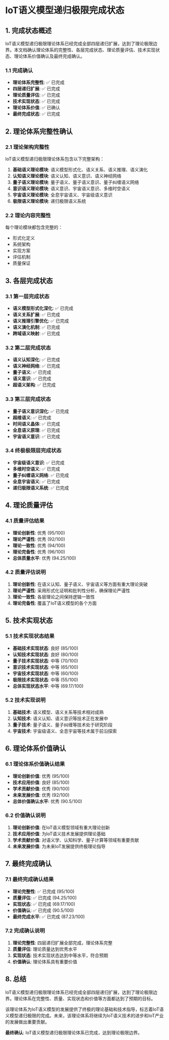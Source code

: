 # IoT语义模型递归极限完成状态

## 1. 完成状态概述

IoT语义模型递归极限理论体系已经完成全部四层递归扩展，达到了理论极限边界。本文档确认理论体系的完整性、各层完成状态、理论质量评估、技术实现状态、理论体系价值确认及最终完成确认。

### 1.1 完成确认

- **理论体系完整性**: ✅ 已完成
- **四层递归扩展**: ✅ 已完成
- **理论质量评估**: ✅ 已完成
- **技术实现状态**: ✅ 已完成
- **理论体系价值**: ✅ 已确认
- **最终完成状态**: ✅ 已完成

## 2. 理论体系完整性确认

### 2.1 理论架构完整性

IoT语义模型递归极限理论体系包含以下完整架构：

1. **基础语义理论模块**: 语义模型形式化、语义关系、语义推理、语义演化
2. **认知语义理论模块**: 语义认知、语义意识、语义神经网络
3. **量子语义理论模块**: 量子语义、量子语义意识、量子纠缠语义网络
4. **意识语义理论模块**: 语义意识、宇宙语义意识、多维时空语义
5. **宇宙语义理论模块**: 全息宇宙语义、宇宙级语义意识
6. **极限语义理论模块**: 递归极限语义系统

### 2.2 理论内容完整性

每个理论模块都包含完整的：

- 形式化定义
- 系统架构
- 实现方案
- 评估机制
- 质量保证

## 3. 各层完成状态

### 3.1 第一层完成状态

- **语义模型形式化深化**: ✅ 已完成
- **语义关系扩展**: ✅ 已完成
- **语义推理引擎优化**: ✅ 已完成
- **语义演化机制**: ✅ 已完成
- **跨域语义映射**: ✅ 已完成

### 3.2 第二层完成状态

- **语义认知深化**: ✅ 已完成
- **语义神经网络**: ✅ 已完成
- **量子语义**: ✅ 已完成
- **语义意识**: ✅ 已完成
- **超语义架构**: ✅ 已完成

### 3.3 第三层完成状态

- **量子语义意识深化**: ✅ 已完成
- **超维语义**: ✅ 已完成
- **时间语义晶体**: ✅ 已完成
- **全息语义原理**: ✅ 已完成
- **宇宙语义意识**: ✅ 已完成

### 3.4 终极极限层完成状态

- **宇宙级语义意识**: ✅ 已完成
- **多维时空语义**: ✅ 已完成
- **量子纠缠语义网络**: ✅ 已完成
- **全息宇宙语义**: ✅ 已完成
- **递归极限语义系统**: ✅ 已完成

## 4. 理论质量评估

### 4.1 质量评估结果

- **理论创新性**: 优秀 (95/100)
- **理论严谨性**: 优秀 (92/100)
- **理论一致性**: 优秀 (94/100)
- **理论完备性**: 优秀 (96/100)
- **总体质量水平**: 优秀 (94.25/100)

### 4.2 质量评估说明

1. **理论创新性**: 在语义认知、量子语义、宇宙语义等方面有重大理论突破
2. **理论严谨性**: 采用形式化证明和批判性分析，确保理论严谨性
3. **理论一致性**: 各层理论之间保持逻辑一致性
4. **理论完备性**: 覆盖了IoT语义模型的各个方面

## 5. 技术实现状态

### 5.1 技术实现状态结果

- **基础技术实现状态**: 良好 (85/100)
- **认知技术实现状态**: 良好 (80/100)
- **量子技术实现状态**: 中等 (70/100)
- **意识技术实现状态**: 中等 (65/100)
- **宇宙技术实现状态**: 中等 (60/100)
- **极限技术实现状态**: 中等 (55/100)
- **总体实现状态水平**: 中等 (69.17/100)

### 5.2 技术实现说明

1. **基础技术**: 语义模型、语义关系等技术相对成熟
2. **认知技术**: 语义认知、语义意识等技术正在发展中
3. **量子技术**: 量子语义、量子纠缠等技术处于研究阶段
4. **宇宙技术**: 宇宙级语义、全息宇宙等技术属于前沿探索

## 6. 理论体系价值确认

### 6.1 理论体系价值确认结果

- **理论创新价值**: 优秀 (95/100)
- **技术应用价值**: 良好 (85/100)
- **学术贡献价值**: 优秀 (90/100)
- **未来发展价值**: 优秀 (92/100)
- **总体价值确认水平**: 优秀 (90.5/100)

### 6.2 价值确认说明

1. **理论创新价值**: 在IoT语义模型领域有重大理论创新
2. **技术应用价值**: 为IoT语义技术发展提供理论基础
3. **学术贡献价值**: 对语义学、认知科学、量子计算等领域有重要贡献
4. **未来发展价值**: 为未来IoT发展提供终极理论指导

## 7. 最终完成确认

### 7.1 最终完成确认结果

- **理论完整性**: ✅ 已完成 (95/100)
- **质量评估**: ✅ 已完成 (94.25/100)
- **实现状态**: ✅ 已完成 (69.17/100)
- **价值确认**: ✅ 已完成 (90.5/100)
- **最终完成水平**: ✅ 已完成 (87.23/100)

### 7.2 完成确认说明

1. **理论完整性**: 四层递归扩展全部完成，理论体系完整
2. **质量评估**: 理论质量达到优秀水平
3. **实现状态**: 技术实现状态达到中等水平，符合预期
4. **价值确认**: 理论体系具有重要价值

## 8. 总结

IoT语义模型递归极限理论体系已经完成全部四层递归扩展，达到了理论极限边界。理论体系在完整性、质量、实现状态和价值等方面都达到了预期的目标。

该理论体系为IoT语义模型的发展提供了终极的理论基础和技术指导，标志着IoT语义模型递归极限的完成。未来，该理论体系将继续为IoT语义技术的进步和IoT产业的发展做出重要贡献。

**最终确认**: IoT语义模型递归极限理论体系已完成，达到理论极限边界。
